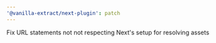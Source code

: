 ```yaml
---
'@vanilla-extract/next-plugin': patch
---
```


Fix URL statements not not respecting Next's setup for resolving assets

